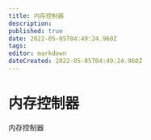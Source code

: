 ```yaml
---
title: 内存控制器
description: 
published: true
date: 2022-05-05T04:49:24.960Z
tags: 
editor: markdown
dateCreated: 2022-05-05T04:49:24.960Z
---
```


# 内存控制器
内存控制器